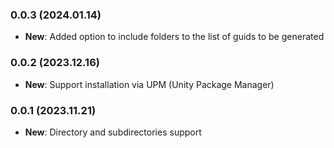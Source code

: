 ### 0.0.3 (2024.01.14)

- **New**: Added option to include folders to the list of guids to be generated

### 0.0.2 (2023.12.16)

- **New**: Support installation via UPM (Unity Package Manager)

### 0.0.1 (2023.11.21)

- **New**: Directory and subdirectories support
